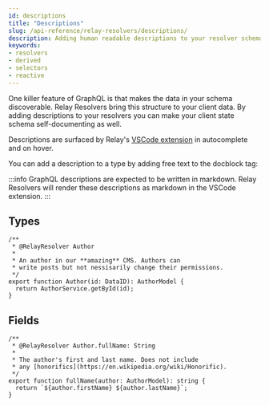 ```yaml
---
id: descriptions
title: "Descriptions"
slug: /api-reference/relay-resolvers/descriptions/
description: Adding human readable descriptions to your resolver schema [TODO name]
keywords:
- resolvers
- derived
- selectors
- reactive
---
```


One killer feature of GraphQL is that makes the data in your schema discoverable. Relay Resolvers bring this structure to your client data. By adding descriptions to your resolvers you can make your client state schema self-documenting as well.

Descriptions are surfaced by Relay's [VSCode extension](https://relay.dev/docs/editor-support/) in autocomplete and on hover.

You can add a description to a type by adding free text to the docblock tag:

:::info
GraphQL descriptions are expected to be written in markdown. Relay Resolvers will render these descriptions as markdown in the VSCode extension.
:::

## Types

```tsx
/**
 * @RelayResolver Author
 * 
 * An author in our **amazing** CMS. Authors can 
 * write posts but not nessisarily change their permissions.
 */
export function Author(id: DataID): AuthorModel {
  return AuthorService.getById(id);
}
```

## Fields

```tsx
/**
 * @RelayResolver Author.fullName: String
 * 
 * The author's first and last name. Does not include
 * any [honorifics](https://en.wikipedia.org/wiki/Honorific).
 */
export function fullName(author: AuthorModel): string {
  return `${author.firstName} ${author.lastName}`;
}
```